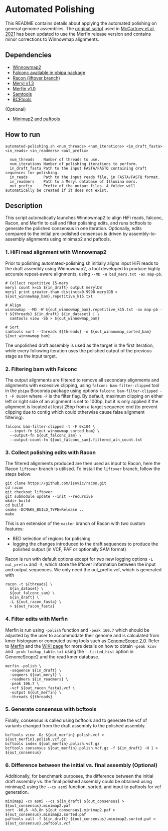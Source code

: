 # Automated Polishing

This README contains details about applying the automated polishing on general genome assemblies.
The [original script](https://github.com/arangrhie/T2T-Polish/blob/master/automated_polishing/automated-polishing-legacy.sh) used 
in [McCartney et al, 2021](https://doi.org/10.1101/2021.07.02.450803) has been updated to use the Merfin release version and contains minor corrections to
Winnowmap alignments.

## Dependencies 
* [Winnowmap2](https://github.com/marbl/Winnowmap)
* [Falconc available in pbipa package](https://github.com/bio-nim/pb-falconc/releases)
* [Racon (liftover branch)](https://github.com/isovic/racon/tree/liftover)
* [Meryl v1.3](https://github.com/marbl/meryl)
* [Merfin v1.0](https://github.com/arangrhie/merfin)
* [Samtools](https://github.com/samtools/samtools)
* [BCFtools](https://github.com/samtools/bcftools)

(Optional)
* [Minimap2 and paftools](https://github.com/lh3/minimap2)

## How to run
```
automated-polishing.sh <num_threads> <num_iterations> <in_draft_fasta> <in_reads> <in_readmers> <out_prefix>

  num_threads    Number of threads to use.
  num_iterations Number of polishing iterations to perform.
  in_draft_fasta Path to the input FASTA/FASTQ containing draft sequences for polishing.
  in_reads       Path to the input reads file, in FASTA/FASTQ format.
  in_readmers    Path to a Meryl database of Illumina mers.
  out_prefix     Prefix of the output files. A folder will automatically be created if it does not exist.
```

## Description

This script automatically launches Winnowmap2 to align HiFi reads, falconc, Racon, and Merfin to call and filter polishing edits,
and runs bcftools to generate the polished consensus in one iteration.
Optionally, edits compared to the initial pre-polished consensus is driven by assembly-to-assembly alignments using minimap2 and paftools.

### 1. HiFi read alignment with Winnowmap2

Prior to polishing automated-polishing.sh initially aligns input HiFi reads to the draft assembly using Winnowmap2,
a tool developed to produce highly accurate repeat-aware alignments, using `--MD -W bad_mers.txt -ax map-pb`.

```
# Collect repetitive 15-mers
meryl count k=15 ${in_draft} output merylDB
meryl print greater-than distinct=0.9998 merylDB > ${out_winnowmap_bam}.repetitive_k15.txt

# Align
winnowmap --MD -W ${out_winnowmap_bam}.repetitive_k15.txt -ax map-pb -t ${threads} ${in_draft} ${in_dataset} | \
  samtools view -Sb > ${out_winnowmap_bam}

# Sort
samtools sort --threads ${threads} -o ${out_winnowmap_sorted_bam} ${out_winnowmap_bam}
```

The unpolished draft assembly is used as the target in the first iteration, while every following iteration uses the polished output of the previous stage
as the input target.

### 2. Filtering bam with Falconc

The output alignments are filtered to remove all secondary alignments and alignments with excessive clipping,
using `falconc bam-filter-clipped` tool in the `pbipa` Bioconda package using options `falconc bam-filter-clipped -t -F 0x104`
where `-F` is the filter flag. By default, maximum clipping on either left or right side of an alignment is set to 100bp,
but it is only applied if the alignment is located at least 25bp from a target sequence end
(to prevent clipping due to contig which could otherwise cause false alignment filtering).

```
falconc bam-filter-clipped -t -F 0x104 \
  --input-fn ${out_winnowmap_sorted_bam} \
  --output-fn ${out_falconc_sam} \
  --output-count-fn ${out_falconc_sam}.filtered_aln_count.txt
```

### 3. Collect polishing edits with Racon

The filtered alignments produced are then used as input to Racon, here the Racon `liftover` branch is utilised.
To install the `liftover` branch, follow the steps below:
```
git clone https://github.com/isovic/racon.git
cd racon
git checkout liftover
git submodule update --init --recursive
mkdir build
cd build
cmake -DCMAKE_BUILD_TYPE=Release ..
make
```

This is an extension of the `master` branch of Racon with two custom features:
* BED selection of regions for polishing 
* logging the changes introduced to the draft sequences to produce the polished output (in VCF, PAF or optionally SAM format)

Racon is run with default options except for two new logging options `-L out_prefix` and `-S`,
which store the liftover information between the input and output sequences.
We only need the out_prefix.vcf, which is generated with

```
racon -t ${threads} \
  ${in_dataset} \
  ${out_falconc_sam} \
  ${in_draft} \
  -L ${out_racon_fasta} \
  > ${out_racon_fasta}
```

### 4. Filter edits with Merfin

Merfin is run using `-polish` function and `-peak 160.7` which should be adjusted by the user to accommodate their genome
and is calculated from kmer histogram or computed using tools such as [GenomeScope 2.0](https://github.com/tbenavi1/genomescope2.0).
Refer to [Merfin](https://github.com/arangrhie/merfin) and the [WiKi page](https://github.com/arangrhie/merfin/wiki/Best-practices-for-Merfin)
for more details on how to obtain `-peak kcov` and `-prob lookup_table.txt` using the `--fitted_hist` option in GenomeScope2 and the read kmer database.

```
merfin -polish \
  -sequence ${in_draft} \
  -seqmers ${out_meryl} \
  -readmers ${in_readmers} \
  -peak 106.7 \
  -vcf ${out_racon_fasta}.vcf \
  -output ${out_merfin} \
  -threads ${threads}
```

### 5. Generate consensus with bcftools

Finally, consensus is called using bcftools and to generate the vcf of variants changed from the draft assembly to the polished assembly.
```
bcftools view -Oz ${out_merfin}.polish.vcf > ${out_merfin}.polish.vcf.gz
bcftools index ${out_merfin}.polish.vcf.gz
bcftools consensus ${out_merfin}.polish.vcf.gz -f ${in_draft} -H 1 > ${out_consensus}
```

### 6. Difference between the initial vs. final assembly (Optional)
Additionally, for benchmark purposes, the difference between the initial draft assembly vs. the final polished assembly could be obtained
using minimap2 using the `--cs asm5` function, sorted, and input to paftools for vcf generation.

```
minimap2 -cx asm5 --cs ${in_draft} ${out_consensus} > ${out_consensus}.minimap2.paf
sort -k6,6 -k8,8n ${out_consensus}.minimap2.paf > ${out_consensus}.minimap2.sorted.paf
paftools call -f ${in_draft} ${out_consensus}.minimap2.sorted.paf > ${out_consensus}.paftools.vcf
```

